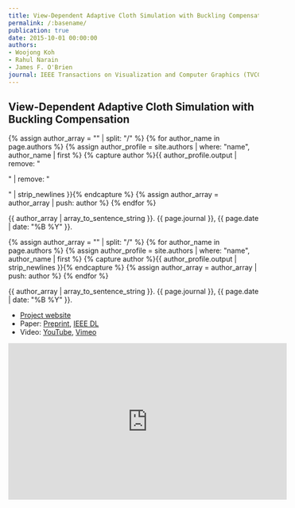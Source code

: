 ```yaml
---
title: View-Dependent Adaptive Cloth Simulation with Buckling Compensation
permalink: /:basename/
publication: true
date: 2015-10-01 00:00:00
authors:
- Woojong Koh
- Rahul Narain
- James F. O'Brien
journal: IEEE Transactions on Visualization and Computer Graphics (TVCG)
---
```


## View-Dependent Adaptive Cloth Simulation with Buckling Compensation
{% assign author_array = "" | split: "/" %}
{% for author_name in page.authors %}
  {% assign author_profile = site.authors | where: "name", author_name | first %}
  {% capture author %}{{ author_profile.output | remove: "<p>" | remove: "</p>" | strip_newlines }}{% endcapture %}
  {% assign author_array = author_array | push: author %}
{% endfor %}

{{ author_array | array_to_sentence_string }}. {{ page.journal }}, {{ page.date | date: "%B %Y" }}.

{% assign author_array = "" | split: "/" %}
{% for author_name in page.authors %}
  {% assign author_profile = site.authors | where: "name", author_name | first %}
  {% capture author %}{{ author_profile.output | strip_newlines }}{% endcapture %}
  {% assign author_array = author_array | push: author %}
{% endfor %}

{{ author_array | array_to_sentence_string }}. {{ page.journal }}, {{ page.date | date: "%B %Y" }}.


* [Project website](http://graphics.berkeley.edu/papers/Koh-VDA-2015-10/)
* Paper: [Preprint](Koh-VDA-2015-11.pdf), [IEEE DL](http://ieeexplore.ieee.org/xpl/articleDetails.jsp?arnumber=7127098)
* Video: [YouTube](http://youtu.be/71TOPXD9j4E), [Vimeo](https://vimeo.com/142075649)

<iframe width="560" height="315" src="https://www.youtube.com/embed/71TOPXD9j4E" frameborder="0" allow="accelerometer; autoplay; clipboard-write; encrypted-media; gyroscope; picture-in-picture" allowfullscreen></iframe>
